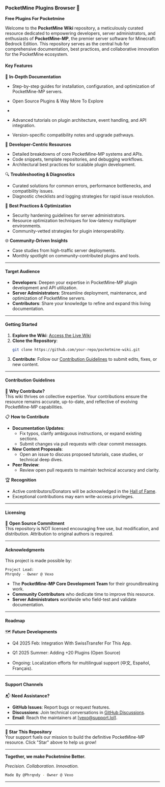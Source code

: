 


### **PocketMine Plugins Browser** 📘  
**Free Plugins For Pocketmine**  

Welcome to the **PocketMine Wiki** repository, a meticulously curated resource dedicated to empowering developers, server administrators, and enthusiasts of **PocketMine-MP**, the premier server software for Minecraft: Bedrock Edition. This repository serves as the central hub for comprehensive documentation, best practices, and collaborative innovation for the PocketMine ecosystem.  



#### **Key Features**  
📘 **In-Depth Documentation**  
- Step-by-step guides for installation, configuration, and optimization of PocketMine-MP servers.
- Open Source Plugins & Way More To Explore

- 
- Advanced tutorials on plugin architecture, event handling, and API integration.  
- Version-specific compatibility notes and upgrade pathways.  

🔧 **Developer-Centric Resources**  
- Detailed breakdowns of core PocketMine-MP systems and APIs.  
- Code snippets, template repositories, and debugging workflows.  
- Architectural best practices for scalable plugin development.  

🔍 **Troubleshooting & Diagnostics**  
- Curated solutions for common errors, performance bottlenecks, and compatibility issues.  
- Diagnostic checklists and logging strategies for rapid issue resolution.  

📝 **Best Practices & Optimization**  
- Security hardening guidelines for server administrators.  
- Resource optimization techniques for low-latency multiplayer environments.  
- Community-vetted strategies for plugin interoperability.  

🌐 **Community-Driven Insights**  
- Case studies from high-traffic server deployments.  
- Monthly spotlight on community-contributed plugins and tools.  

---

#### **Target Audience**  
- **Developers**: Deepen your expertise in PocketMine-MP plugin development and API utilization.  
- **Server Administrators**: Streamline deployment, maintenance, and optimization of PocketMine servers.  
- **Contributors**: Share your knowledge to refine and expand this living documentation.  

---

#### **Getting Started**  
1. **Explore the Wiki**: [Access the Live Wiki](https://your-wiki-link)  
2. **Clone the Repository**:  
   ```bash  
   git clone https://github.com/your-repo/pocketmine-wiki.git  
   ```  
3. **Contribute**: Follow our [Contribution Guidelines](link-to-contributing.md) to submit edits, fixes, or new content.  

---

#### **Contribution Guidelines**  
🤝 **Why Contribute?**  
This wiki thrives on collective expertise. Your contributions ensure the resource remains accurate, up-to-date, and reflective of evolving PocketMine-MP capabilities.  

📋 **How to Contribute**  
- **Documentation Updates**:  
  - Fix typos, clarify ambiguous instructions, or expand existing sections.  
  - Submit changes via pull requests with clear commit messages.  
- **New Content Proposals**:  
  - Open an issue to discuss proposed tutorials, case studies, or technical deep dives.  
- **Peer Review**:  
  - Review open pull requests to maintain technical accuracy and clarity.  



🏆 **Recognition**  
- Active contributors/Donators will be acknowledged in the [Hall of Fame](link-to-hall-of-fame.md).  
- Exceptional contributions may earn write-access privileges.  

---

#### **Licensing**  
📜 **Open Source Commitment**  
This repository is NOT licensed encouraging free use, but modification, and distribution. Attribution to original authors is required.  

---

#### **Acknowledgments**  
This project is made possible by:  
```bash
Project Lead:
Phrqndy - Owner @ Vexo
```
-  The **PocketMine-MP Core Development Team** for their groundbreaking work.  
- **Community Contributors** who dedicate time to improve this resource.  
- **Server Administrators** worldwide who field-test and validate documentation.  

---

#### **Roadmap**  
🗺️ **Future Developments**  
- Q4 2025 Feb: Integration With SwissTransfer For This App.

- Q1 2025 Summer: Adding +20 Plugins (Open Source)

- Ongoing: Localization efforts for multilingual support (中文, Español, Français).  

---

#### **Support Channels**  
📬 **Need Assistance?**  
- **GitHub Issues**: Report bugs or request features.  
- **Discussions**: Join technical conversations in [GitHub Discussions](link-to-discussions).  
- **Email**: Reach the maintainers at [vexo@support.lol].  

---

**🌟 Star This Repository**  
Your support fuels our mission to build the definitive PocketMine-MP resource. Click "Star" above to help us grow!  

---

**Together, we make Pocketmine Better.**  

*Precision. Collaboration. Innovation.*  
   ```bash
Made By @Phrqndy - Owner @ Vexo
   ```

---
